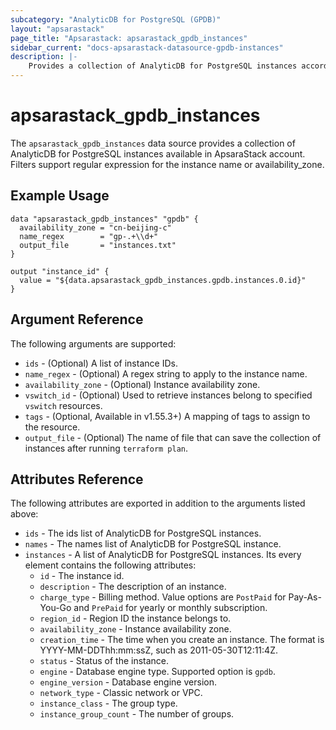 ```yaml
---
subcategory: "AnalyticDB for PostgreSQL (GPDB)"
layout: "apsarastack"
page_title: "Apsarastack: apsarastack_gpdb_instances"
sidebar_current: "docs-apsarastack-datasource-gpdb-instances"
description: |-
    Provides a collection of AnalyticDB for PostgreSQL instances according to the specified filters.
---
```


# apsarastack\_gpdb\_instances

The `apsarastack_gpdb_instances` data source provides a collection of AnalyticDB for PostgreSQL instances available in ApsaraStack account.
Filters support regular expression for the instance name or availability_zone.


## Example Usage

```
data "apsarastack_gpdb_instances" "gpdb" {
  availability_zone = "cn-beijing-c"
  name_regex        = "gp-.+\\d+"
  output_file       = "instances.txt"
}

output "instance_id" {
  value = "${data.apsarastack_gpdb_instances.gpdb.instances.0.id}"
}
```

## Argument Reference

The following arguments are supported:

* `ids` - (Optional) A list of instance IDs.
* `name_regex` - (Optional) A regex string to apply to the instance name.
* `availability_zone` - (Optional) Instance availability zone.
* `vswitch_id` - (Optional) Used to retrieve instances belong to specified `vswitch` resources.
* `tags` - (Optional, Available in v1.55.3+) A mapping of tags to assign to the resource.
* `output_file` - (Optional) The name of file that can save the collection of instances after running `terraform plan`.

## Attributes Reference

The following attributes are exported in addition to the arguments listed above:

* `ids` - The ids list of AnalyticDB for PostgreSQL instances.
* `names` - The names list of AnalyticDB for PostgreSQL instance.
* `instances` - A list of AnalyticDB for PostgreSQL instances. Its every element contains the following attributes:
  * `id` - The instance id.
  * `description` - The description of an instance.
  * `charge_type` - Billing method. Value options are `PostPaid` for  Pay-As-You-Go and `PrePaid` for yearly or monthly subscription.
  * `region_id` - Region ID the instance belongs to.
  * `availability_zone` - Instance availability zone.
  * `creation_time` - The time when you create an instance. The format is YYYY-MM-DDThh:mm:ssZ, such as 2011-05-30T12:11:4Z.
  * `status` - Status of the instance.
  * `engine` - Database engine type. Supported option is `gpdb`.
  * `engine_version` - Database engine version.
  * `network_type` - Classic network or VPC.
  * `instance_class` - The group type.
  * `instance_group_count` - The number of groups.

